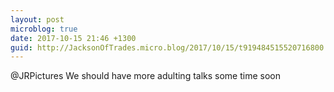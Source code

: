 ```yaml
---
layout: post
microblog: true
date: 2017-10-15 21:46 +1300
guid: http://JacksonOfTrades.micro.blog/2017/10/15/t919484515520716800.html
---
```

@JRPictures We should have more adulting talks some time soon
